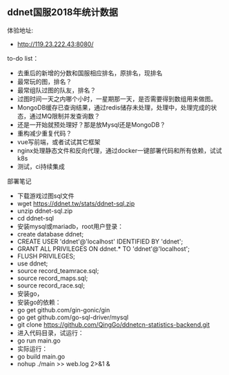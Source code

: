 ## ddnet国服2018年统计数据

体验地址:
* http://119.23.222.43:8080/

to-do list：
* 去重后的新增的分数和国服相应排名，原排名，现排名
* 最常玩的图，排名？
* 最常组队过图的队友，排名？
* 过图时间一天之内哪个小时，一星期那一天，是否需要得到数组用来做图。
* MongoDB缓存已查询结果，通过redis储存未处理，处理中，处理完成的状态，通过MQ限制并发查询数？
* 还是一开始就预处理好？那是放Mysql还是MongoDB？
* 重构减少重复代码？
* vue写前端，或者试试其它框架
* nginx处理静态文件和反向代理，通过docker一键部署代码和所有依赖，试试k8s
* 测试，ci持续集成

部署笔记
* 下载游戏过图sql文件
* wget https://ddnet.tw/stats/ddnet-sql.zip
* unzip ddnet-sql.zip
* cd ddnet-sql
* 安装mysql或mariadb，root用户登录：
* create database ddnet;
* CREATE USER 'ddnet'@'localhost' IDENTIFIED BY 'ddnet';
* GRANT ALL PRIVILEGES ON ddnet.* TO 'ddnet'@'localhost';
* FLUSH PRIVILEGES;
* use ddnet;
* source record_teamrace.sql;
* source record_maps.sql;
* source record_race.sql;
* 安装go，
* 安装go的依赖：
* go get github.com/gin-gonic/gin
* go get github.com/go-sql-driver/mysql
* git clone https://github.com/QingGo/ddnetcn-statistics-backend.git
* 进入代码目录，试运行：
* go run main.go
* 实际运行：
* go build main.go
* nohup ./main >> web.log 2>&1 &